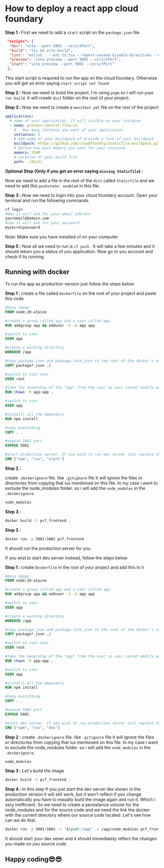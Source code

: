 # How to deploy a react app cloud foundary

**Step 1 :**
First we need to add a `start` script on the `package.json` file.

```Json
 "scripts": {
  "dev": "vite --port 5001 --strictPort",
  "build": "tsc && vite build",
  "lint": "eslint . --ext ts,tsx --report-unused-disable-directives --max-warnings 0",
  "preview": "vite preview --port 5001 --strictPort",
  "start": "vite preview --port 5001 --strictPort"
 },
```

This start script is required to run the app on the cloud foundary. Otherwise you will get an error saying `start script not found`

**Step 2 :**
Now we need to bulid the project. I'm using `pnpm` so I will run `pnpm run build`. It will create `dist` folder on the root of your project.

**Step 3 :**
Now we need to create a `manifest.yml` file on the root of the project

```yml
applications:
  # name of your application. It will visible on your instance
  - name: process-control-flow-v2
    #   How many instance you want of your application
    instances: 1
    # Add name of your buildpack of provide a link of your buildpack
    buildpack: https://github.com/cloudfoundry/staticfile-buildpack.git
    # Define how much memory you want for your instance
    memory: 256M
    # Location of your build file
    path: ./dist/
```

**Optional Step (Only if you get an error saying `missing Staticfile`) :**

Now we need to add a file in the root of the `dist` called `Staticfile` and we need to add this `pushstate: enabled` in this file.

**Step 3 :**
Now we need to login into your cloud foundary account. Open your terminal and run the following commands

```bash
cf login
#Now it will ask for your email address
youremail@domain.com
#now it will ask for your password
mysecretpassword
```

Note: Make sure you have installed cf on your computer

**Step 5 :**
Now all we need to run is `cf push` . It will take a few minutes and it should return you a status of you application. Now go to you account and check if its running.

## Running with docker

To run the app as production version just follow the steps below

**Step 1 :**
create a file called `Dockerfile` on the root of your project and paste this code

```dockerfile
#base image
FROM node:20-alpine

#create a group called app and a user called app
RUN addgroup app && adduser -S -G app app

#switch to user
USER app

#create a working directory
WORKDIR /app

#copy package.json and package-lock.json to the root of the docker's root directory
COPY package*.json ./

#switch to root user
USER root

#take the ownership of the "app" from the user so user cannot modify anything
RUN chown -R app:app .

#switch to user
USER app

#installl all the depenancy
RUN npm install

#copy everything
COPY . .

#expose 5001 port
EXPOSE 5001

#start production server. If you wish to run dev server just replace the "start" with "dev"
CMD ["npm", "run", "start"]
```

**Step 2 :**

create `.dockerignore` file. like `.gitignore` file it will ignore the files or directories from copying that ius mentioned on this file. In my case i want to exclude the node_modules folder. so i will add the `node_modules` in the `.dockerignore`.

```dockerfile
node_modules
```

**Step 3 :**

```bash
docker build -t pcf_frontend .

```

**Step 2 :**

```bash
docker run -p 5001:5001 pcf_frontend
```

It should run the production server for you.

If you wist to start dev server instead, follow the steps below

**Step 1 :**
create `Dockerfile` in the root of your project and add this in it

```dockerfile
#base image
FROM node:20-alpine

#create a group called app and a user called app
RUN addgroup app && adduser -S -G app app

#switch to user
USER app

#create a working directory
WORKDIR /app

#copy package.json and package-lock.json to the root of the docker's root directory
COPY package*.json ./

#switch to root user
USER root

#take the ownership of the "app" from the user so user cannot modify anything
RUN chown -R app:app .

#switch to user
USER app

#installl all the depenancy
RUN npm install

#copy everything
COPY . .

#expose 5001 port
EXPOSE 5001

#start dev server. If you wish to run production server just replace the "dev" with "start"
CMD ["npm", "run", "dev"]
```

**Step 2 :**
create `.dockerignore` file. like `.gitignore` file it will ignore the files or directories from copying that ius mentioned on this file. In my case i want to exclude the node_modules folder. so i will add the `node_modules` in the `.dockerignore`.

```dockerfile
node_modules
```

**Step 3 :**
Let's build the image

```bash
docker build -t pcf_frontend .
```

**Step 4 :**
In this step if you just start the dev server like shown in the production version it will still work, but it won't reflect if you change automatically you have to maually build the image again and run it, Which i very inefficient. So we need to create a persistance volume for the node_modules and for the source code and we need the link the docker with the current directory where our source code located. Let's see how can we do that.

```bash
docker run -p 5001:5001 -v "$(pwd):/app" -v /app/node_modules pcf_frontend
```

It should start your dev sever and it should immediately reflect the changes you made on you source code

## Happy coding😎😎
